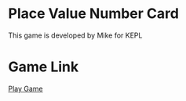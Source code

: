 # Place Value Number Card
 This game is developed by Mike for KEPL

# Game Link
[Play Game](https://learning-and-design.github.io/PlaceValueNumberCards?v=1)
